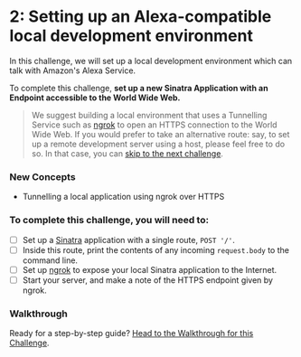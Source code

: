 # 2: Setting up an Alexa-compatible local development environment

In this challenge, we will set up a local development environment which can talk with Amazon's Alexa Service.

To complete this challenge, **set up a new Sinatra Application with an Endpoint accessible to the World Wide Web.**

> We suggest building a local environment that uses a Tunnelling Service such as [ngrok](https://ngrok.com) to open an HTTPS connection to the World Wide Web. If you would prefer to take an alternative route: say, to set up a remote development server using a host, please feel free to do so. In that case, you can [skip to the next challenge](3_linking_amazon_to_our_endpoint.md).

### New Concepts

- Tunnelling a local application using ngrok over HTTPS

### To complete this challenge, you will need to:

- [ ] Set up a [Sinatra](http://www.sinatrarb.com/) application with a single route, `POST '/'`.
- [ ] Inside this route, print the contents of any incoming `request.body` to the command line.
- [ ] Set up [ngrok](https://ngrok.com) to expose your local Sinatra application to the Internet.
- [ ] Start your server, and make a note of the HTTPS endpoint given by ngrok.

### Walkthrough

Ready for a step-by-step guide? [Head to the Walkthrough for this Challenge](../walkthroughs/2_local_development_environment_setup.md).